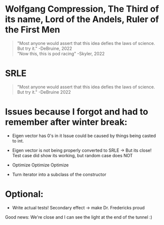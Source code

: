 # Wolfgang Compression, The Third of its name, Lord of the Andels, Ruler of the First Men
> "Most anyone would assert that this idea defies the laws of science.  But try it." -DeBruine, 2022 \
> "Now this, this is pod racing" -Skyler, 2022

# SRLE
> "Most anyone would assert that this idea defies the laws of science.  But try it." -DeBruine 2022

# Issues because I forgot and had to remember after winter break:
* Eigen vector has 0's in it
Issue could be caused by things being casted to int.
* Eigen vector is not being properly converted to SRLE -> But its close! Test case did show its working, but random case does NOT

* Optimize Optimize Optimize

* Turn iterator into a subclass of the constructor


# Optional:
* Write actual tests! Secondary effect -> make Dr. Fredericks proud


Good news: We're close and I can see the light at the end of the tunnel :)
